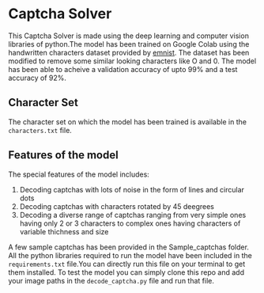 # Captcha Solver
This Captcha Solver is made using the deep learning and computer vision libraries of python.The model has been trained on Google Colab using the handwritten characters dataset provided by [emnist](https://www.kaggle.com/crawford/emnist). The dataset has been modified to remove some similar looking characters like O and 0. The model has been able to acheive a validation accuracy of upto 99% and a test accuracy of 92%.
## Character Set
The character set on which the model has been trained is available in the `characters.txt` file.
## Features of the model
The special features of the model includes:
1. Decoding captchas with lots of noise in the form of lines and circular dots
2. Decoding captchas with characters rotated by 45 deegrees
3. Decoding a diverse range of captchas ranging from very simple ones having only 2 or 3 characters to complex ones having characters of variable thichness and size

A few sample captchas has been provided in the Sample_captchas folder.
All the python libraries required to run the model have been included in the `requirements.txt` file.You can directly run this file on your terminal to get them installed.
To test the model you can simply clone this repo and add your image paths in the `decode_captcha.py` file and run that file.
